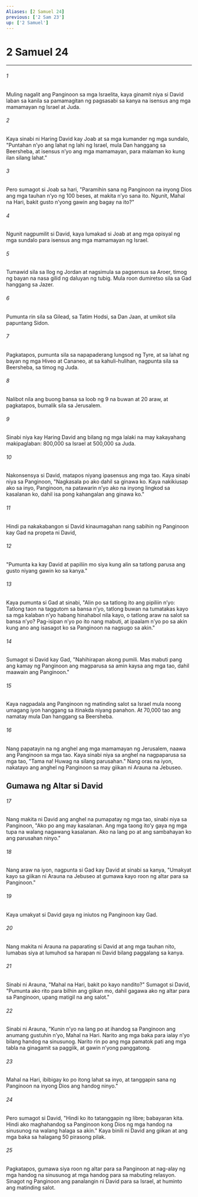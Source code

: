 ```yaml
---
Aliases: [2 Samuel 24]
previous: ['2 Sam 23']
up: ['2 Samuel']
---
```

# 2 Samuel 24

***

###### 1
Muling nagalit ang Panginoon sa mga Israelita, kaya ginamit niya si David laban sa kanila sa pamamagitan ng pagsasabi sa kanya na isensus ang mga mamamayan ng Israel at Juda. 

###### 2
Kaya sinabi ni Haring David kay Joab at sa mga kumander ng mga sundalo, "Puntahan nʼyo ang lahat ng lahi ng Israel, mula Dan hanggang sa Beersheba, at isensus nʼyo ang mga mamamayan, para malaman ko kung ilan silang lahat." 

###### 3
Pero sumagot si Joab sa hari, "Paramihin sana ng Panginoon na inyong Dios ang mga tauhan nʼyo ng 100 beses, at makita nʼyo sana ito. Ngunit, Mahal na Hari, bakit gusto nʼyong gawin ang bagay na ito?" 

###### 4
Ngunit nagpumilit si David, kaya lumakad si Joab at ang mga opisyal ng mga sundalo para isensus ang mga mamamayan ng Israel. 

###### 5
Tumawid sila sa Ilog ng Jordan at nagsimula sa pagsensus sa Aroer, timog ng bayan na nasa gilid ng daluyan ng tubig. Mula roon dumiretso sila sa Gad hanggang sa Jazer. 

###### 6
Pumunta rin sila sa Gilead, sa Tatim Hodsi, sa Dan Jaan, at umikot sila papuntang Sidon. 

###### 7
Pagkatapos, pumunta sila sa napapaderang lungsod ng Tyre, at sa lahat ng bayan ng mga Hiveo at Cananeo, at sa kahuli-hulihan, nagpunta sila sa Beersheba, sa timog ng Juda. 

###### 8
Nalibot nila ang buong bansa sa loob ng 9 na buwan at 20 araw, at pagkatapos, bumalik sila sa Jerusalem. 

###### 9
Sinabi niya kay Haring David ang bilang ng mga lalaki na may kakayahang makipaglaban: 800,000 sa Israel at 500,000 sa Juda. 

###### 10
Nakonsensya si David, matapos niyang ipasensus ang mga tao. Kaya sinabi niya sa Panginoon, "Nagkasala po ako dahil sa ginawa ko. Kaya nakikiusap ako sa inyo, Panginoon, na patawarin nʼyo ako na inyong lingkod sa kasalanan ko, dahil isa pong kahangalan ang ginawa ko." 

###### 11
Hindi pa nakakabangon si David kinaumagahan nang sabihin ng Panginoon kay Gad na propeta ni David, 

###### 12
"Pumunta ka kay David at papiliin mo siya kung alin sa tatlong parusa ang gusto niyang gawin ko sa kanya." 

###### 13
Kaya pumunta si Gad at sinabi, "Alin po sa tatlong ito ang pipiliin nʼyo: Tatlong taon na taggutom sa bansa nʼyo, tatlong buwan na tumatakas kayo sa mga kalaban nʼyo habang hinahabol nila kayo, o tatlong araw na salot sa bansa nʼyo? Pag-isipan nʼyo po ito nang mabuti, at ipaalam nʼyo po sa akin kung ano ang isasagot ko sa Panginoon na nagsugo sa akin." 

###### 14
Sumagot si David kay Gad, "Nahihirapan akong pumili. Mas mabuti pang ang kamay ng Panginoon ang magparusa sa amin kaysa ang mga tao, dahil maawain ang Panginoon." 

###### 15
Kaya nagpadala ang Panginoon ng matinding salot sa Israel mula noong umagang iyon hanggang sa itinakda niyang panahon. At 70,000 tao ang namatay mula Dan hanggang sa Beersheba. 

###### 16
Nang papatayin na ng anghel ang mga mamamayan ng Jerusalem, naawa ang Panginoon sa mga tao. Kaya sinabi niya sa anghel na nagpaparusa sa mga tao, "Tama na! Huwag na silang parusahan." Nang oras na iyon, nakatayo ang anghel ng Panginoon sa may giikan ni Arauna na Jebuseo.

## Gumawa ng Altar si David 

###### 17
Nang makita ni David ang anghel na pumapatay ng mga tao, sinabi niya sa Panginoon, "Ako po ang may kasalanan. Ang mga taong itoʼy gaya ng mga tupa na walang nagawang kasalanan. Ako na lang po at ang sambahayan ko ang parusahan ninyo." 

###### 18
Nang araw na iyon, nagpunta si Gad kay David at sinabi sa kanya, "Umakyat kayo sa giikan ni Arauna na Jebuseo at gumawa kayo roon ng altar para sa Panginoon." 

###### 19
Kaya umakyat si David gaya ng iniutos ng Panginoon kay Gad. 

###### 20
Nang makita ni Arauna na paparating si David at ang mga tauhan nito, lumabas siya at lumuhod sa harapan ni David bilang paggalang sa kanya. 

###### 21
Sinabi ni Arauna, "Mahal na Hari, bakit po kayo nandito?" Sumagot si David, "Pumunta ako rito para bilhin ang giikan mo, dahil gagawa ako ng altar para sa Panginoon, upang matigil na ang salot." 

###### 22
Sinabi ni Arauna, "Kunin nʼyo na lang po at ihandog sa Panginoon ang anumang gustuhin nʼyo, Mahal na Hari. Narito ang mga baka para ialay nʼyo bilang handog na sinusunog. Narito rin po ang mga pamatok pati ang mga tabla na ginagamit sa paggiik, at gawin nʼyong panggatong. 

###### 23
Mahal na Hari, ibibigay ko po itong lahat sa inyo, at tanggapin sana ng Panginoon na inyong Dios ang handog ninyo." 

###### 24
Pero sumagot si David, "Hindi ko ito tatanggapin ng libre; babayaran kita. Hindi ako maghahandog sa Panginoon kong Dios ng mga handog na sinusunog na walang halaga sa akin." Kaya binili ni David ang giikan at ang mga baka sa halagang 50 pirasong pilak. 

###### 25
Pagkatapos, gumawa siya roon ng altar para sa Panginoon at nag-alay ng mga handog na sinusunog at mga handog para sa mabuting relasyon. Sinagot ng Panginoon ang panalangin ni David para sa Israel, at huminto ang matinding salot.
